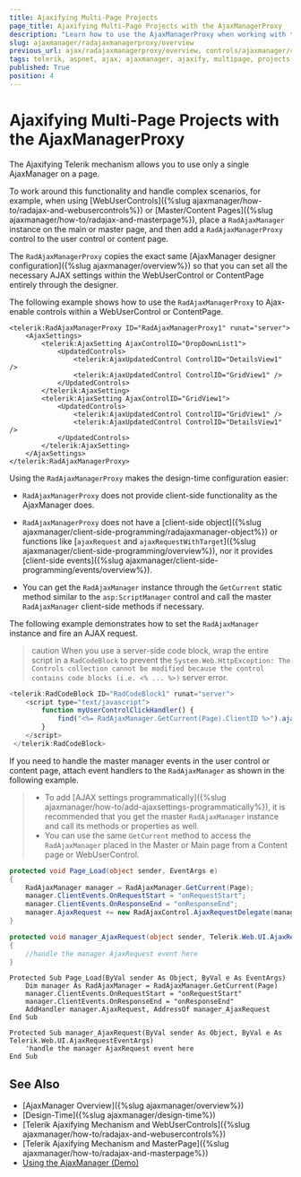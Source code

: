 ```yaml
---
title: Ajaxifying Multi-Page Projects
page_title: Ajaxifying Multi-Page Projects with the AjaxManagerProxy
description: "Learn how to use the AjaxManagerProxy when working with the Telerik UI for ASP.NET AjaxManager."
slug: ajaxmanager/radajaxmanagerproxy/overview
previous_url: ajax/radajaxmanagerproxy/overview, controls/ajaxmanager/radajaxmanagerproxy/overview
tags: telerik, aspnet, ajax, ajaxmanager, ajaxify, multipage, projects
published: True
position: 4
---
```


# Ajaxifying Multi-Page Projects with the AjaxManagerProxy

The Ajaxifying Telerik mechanism allows you to use only a single AjaxManager on a page.

To work around this functionality and handle complex scenarios, for example, when using [WebUserControls]({%slug ajaxmanager/how-to/radajax-and-webusercontrols%}) or [Master/Content Pages]({%slug ajaxmanager/how-to/radajax-and-masterpage%}), place a `RadAjaxManager` instance on the main or master page, and then add a `RadAjaxManagerProxy` control to the user control or content page.

The `RadAjaxManagerProxy` copies the exact same [AjaxManager designer configuration]({%slug ajaxmanager/overview%}) so that you can set all the necessary AJAX settings within the WebUserControl or ContentPage entirely through the designer. 

The following example shows how to use the `RadAjaxManagerProxy` to Ajax-enable controls within a WebUserControl or ContentPage.


````ASP.NET
<telerik:RadAjaxManagerProxy ID="RadAjaxManagerProxy1" runat="server">
	<AjaxSettings>
	    <telerik:AjaxSetting AjaxControlID="DropDownList1">
	        <UpdatedControls>
	            <telerik:AjaxUpdatedControl ControlID="DetailsView1" />
	            <telerik:AjaxUpdatedControl ControlID="GridView1" />
	        </UpdatedControls>
	    </telerik:AjaxSetting>
	    <telerik:AjaxSetting AjaxControlID="GridView1">
	        <UpdatedControls>
	            <telerik:AjaxUpdatedControl ControlID="GridView1" />
	            <telerik:AjaxUpdatedControl ControlID="DetailsView1" />
	        </UpdatedControls>
	    </telerik:AjaxSetting>
	</AjaxSettings>
</telerik:RadAjaxManagerProxy>
````



Using the `RadAjaxManagerProxy` makes the design-time configuration easier: 

* `RadAjaxManagerProxy` does not provide client-side functionality as the AjaxManager does.

* `RadAjaxManagerProxy` does not have a [client-side object]({%slug ajaxmanager/client-side-programming/radajaxmanager-object%}) or functions like [`ajaxRequest` and `ajaxRequestWithTarget`]({%slug ajaxmanager/client-side-programming/overview%}), nor it provides [client-side events]({%slug ajaxmanager/client-side-programming/events/overview%}).

* You can get the `RadAjaxManager` instance through the `GetCurrent` static method similar to the `asp:ScriptManager` control and call the master `RadAjaxManager` client-side methods if necessary.

The following example demonstrates how to set the `RadAjaxManager` instance and fire an AJAX request.

>caution When you use a server-side code block, wrap the entire script in a `RadCodeBlock` to prevent the `System.Web.HttpException: The Controls collection cannot be modified because the control contains code blocks (i.e. <% ... %>)` server error.

````JavaScript
<telerik:RadCodeBlock ID="RadCodeBlock1" runat="server">
	<script type="text/javascript">
	    function myUserControlClickHandler() {
	        find("<%= RadAjaxManager.GetCurrent(Page).ClientID %>").ajaxRequest("content");
	    }
	</script>
 </telerik:RadCodeBlock>
````




If you need to handle the master manager events in the user control or content page, attach event handlers to the `RadAjaxManager` as shown in the following example. 

>* To add [AJAX settings programmatically]({%slug ajaxmanager/how-to/add-ajaxsettings-programmatically%}), it is recommended that you get the master `RadAjaxManager` instance and call its methods or properties as well. 
>* You can use the same `GetCurrent` method to access the `RadAjaxManager` placed in the Master or Main page from a Content page or WebUserControl.


````C#
protected void Page_Load(object sender, EventArgs e)
{
	RadAjaxManager manager = RadAjaxManager.GetCurrent(Page);
	manager.ClientEvents.OnRequestStart = "onRequestStart";
	manager.ClientEvents.OnResponseEnd = "onResponseEnd";
	manager.AjaxRequest += new RadAjaxControl.AjaxRequestDelegate(manager_AjaxRequest);
}

protected void manager_AjaxRequest(object sender, Telerik.Web.UI.AjaxRequestEventArgs e)
{
	//handle the manager AjaxRequest event here
}	
````
````VB
Protected Sub Page_Load(ByVal sender As Object, ByVal e As EventArgs)
	Dim manager As RadAjaxManager = RadAjaxManager.GetCurrent(Page)
	manager.ClientEvents.OnRequestStart = "onRequestStart"
	manager.ClientEvents.OnResponseEnd = "onResponseEnd"
	AddHandler manager.AjaxRequest, AddressOf manager_AjaxRequest
End Sub

Protected Sub manager_AjaxRequest(ByVal sender As Object, ByVal e As Telerik.Web.UI.AjaxRequestEventArgs)
	'handle the manager AjaxRequest event here
End Sub
````

## See Also

* [AjaxManager Overview]({%slug ajaxmanager/overview%})
* [Design-Time]({%slug ajaxmanager/design-time%})
* [Telerik Ajaxifying Mechanism and WebUserControls]({%slug ajaxmanager/how-to/radajax-and-webusercontrols%})
* [Telerik Ajaxifying Mechanism and MasterPage]({%slug ajaxmanager/how-to/radajax-and-masterpage%})
* [Using the AjaxManager (Demo)](https://demos.telerik.com/aspnet-ajax/ajax/examples/overview/defaultcs.aspx)
